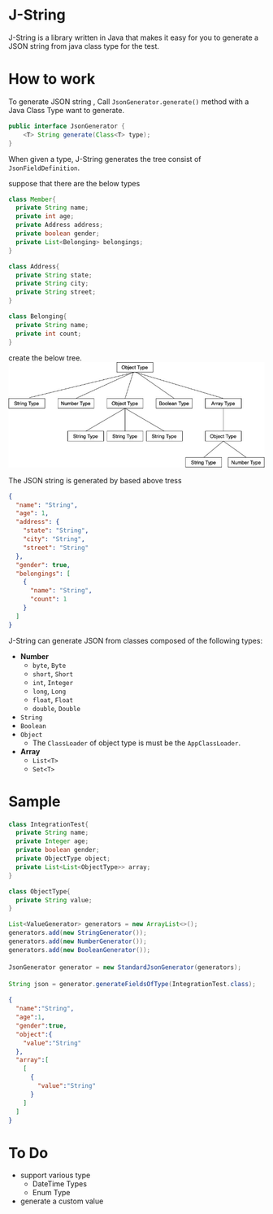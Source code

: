 # J-String
J-String is a library written in Java that makes it easy for you to generate a JSON string from java class type for the test.

# How to work
To generate JSON string , Call `JsonGenerator.generate()` method with a Java Class Type want to generate. 

```java
public interface JsonGenerator {
    <T> String generate(Class<T> type);
}
```

When given a type, J-String generates the tree consist of `JsonFieldDefinition`.

suppose that there are the below types
```java
class Member{
  private String name;
  private int age;
  private Address address;
  private boolean gender;
  private List<Belonging> belongings;
}
```
```java
class Address{
  private String state;
  private String city;
  private String street;
}
```
```java
class Belonging{
  private String name;
  private int count;
}
```

create the below tree.
![tree](./img/JsonFieldDefinition-Tree.jpg)

The JSON string is generated by based above tress
```json
{
  "name": "String",
  "age": 1,
  "address": {
    "state": "String",
    "city": "String",
    "street": "String"
  },
  "gender": true,
  "belongings": [
    {
      "name": "String",
      "count": 1
    }
  ]
}
```

J-String can generate JSON from classes composed of the following types:
* **Number**
  - `byte`, `Byte`
  - `short`, `Short`
  - `int`, `Integer`
  - `long`, `Long`
  - `float`, `Float`
  - `double`, `Double`
* `String`
* `Boolean`
* `Object`
  * The `ClassLoader` of object type is must be the `AppClassLoader`.
* **Array**
  - `List<T>`
  - `Set<T>`
# Sample
```java
class IntegrationTest{
  private String name;
  private Integer age;
  private boolean gender;
  private ObjectType object;
  private List<List<ObjectType>> array;
}
```
```java
class ObjectType{
  private String value;
}
```
```java
List<ValueGenerator> generators = new ArrayList<>();
generators.add(new StringGenerator());
generators.add(new NumberGenerator());
generators.add(new BooleanGenerator());

JsonGenerator generator = new StandardJsonGenerator(generators);

String json = generator.generateFieldsOfType(IntegrationTest.class);
```

```json
{
  "name":"String",
  "age":1,
  "gender":true,
  "object":{
    "value":"String"
  },
  "array":[
    [
      {
        "value":"String"
      }
    ]
  ]
}
```

# To Do
* support various type
  - DateTime Types
  - Enum Type
* generate a custom value

